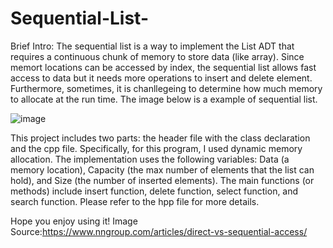 # Sequential-List-
Brief Intro: 
The sequential list is a way to implement the List ADT that requires a continuous chunk of memory to store data (like array). Since memort locations can be accessed by index, the sequential list allows fast access to data but it needs more operations to insert and delete element. Furthermore, sometimes, it is chanllegeing to determine how much memory to allocate at the run time. The image below is a example of sequential list.

![image](https://user-images.githubusercontent.com/43657501/54658989-fabda700-4b0a-11e9-8303-6390c55b7eb2.png)

This project includes two parts: the header file with the class declaration and the cpp file. Specifically, for this program, I used dynamic memory allocation. The implementation uses the following variables: Data (a memory location), Capacity (the max number of elements that the list can hold), and Size (the number of inserted elements). The main functions (or methods) include insert function, delete function, select function, and search function. Please refer to the hpp file for more details. 

Hope you enjoy using it!
Image Source:https://www.nngroup.com/articles/direct-vs-sequential-access/
